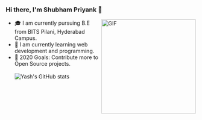 ### Hi there, I'm Shubham Priyank 👋

<img align="right" alt="GIF" height="250px" src="https://media.giphy.com/media/du3J3cXyzhj75IOgvA/giphy.gif" />

- 🎓  I am currently pursuing B.E from BITS Pilani, Hyderabad Campus.
- 🌱 I am currently learning web development and programming.
- 🥅 2020 Goals: Contribute more to Open Source projects.
<br></br>
![Yash's GitHub stats](https://github-readme-stats.vercel.app/api?username=Yashs911&show_icons=true&theme=merko)
